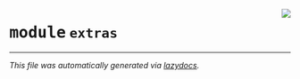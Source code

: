 <!-- markdownlint-disable -->

<a href="https://github.com/qtstrap/qtstrap/blob/master/qtstrap/extras/__init__.py"><img align="right" style="float:right;" src="https://img.shields.io/badge/-source-cccccc?style=flat-square"></a>

# <kbd>module</kbd> `extras`








---

_This file was automatically generated via [lazydocs](https://github.com/ml-tooling/lazydocs)._
